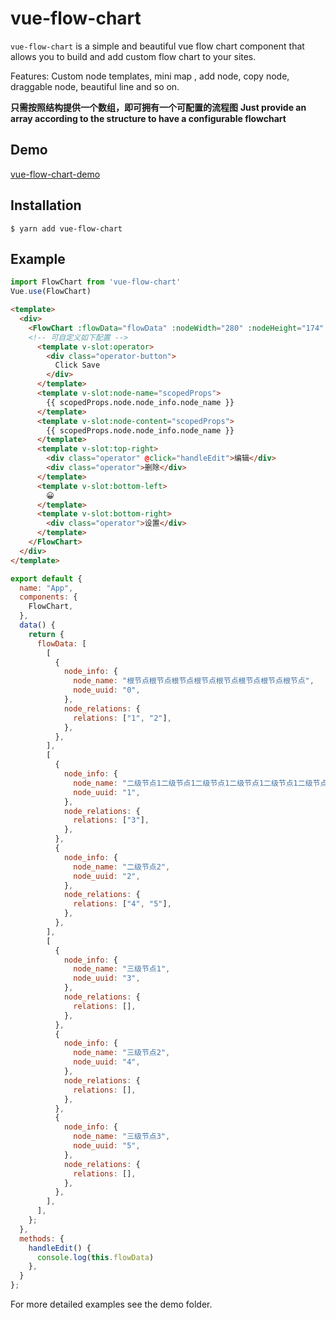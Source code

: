 # vue-flow-chart

`vue-flow-chart` is a simple and beautiful vue flow chart component that allows you to build and add custom flow chart to your sites.

Features: Custom node templates, mini map , add node, copy node, draggable node, beautiful line and so on.

**只需按照结构提供一个数组，即可拥有一个可配置的流程图**
**Just provide an array according to the structure to have a configurable flowchart**

## Demo

[vue-flow-chart-demo](https://forijk.github.io/about)

## Installation

```shell
$ yarn add vue-flow-chart
```

## Example

```javascript
import FlowChart from 'vue-flow-chart'
Vue.use(FlowChart)
```

```html
<template>
  <div>
    <FlowChart :flowData="flowData" :nodeWidth="280" :nodeHeight="174" :showFooter="true" :showContextmenu="true">
    <!-- 可自定义如下配置 -->
      <template v-slot:operator>
        <div class="operator-button">
          Click Save
        </div>
      </template>
      <template v-slot:node-name="scopedProps">
        {{ scopedProps.node.node_info.node_name }}
      </template>
      <template v-slot:node-content="scopedProps">
        {{ scopedProps.node.node_info.node_name }}
      </template>
      <template v-slot:top-right>
        <div class="operator" @click="handleEdit">编辑</div>
        <div class="operator">删除</div>
      </template>
      <template v-slot:bottom-left>
        😀
      </template>
      <template v-slot:bottom-right>
        <div class="operator">设置</div>
      </template>
    </FlowChart>
  </div>
</template>
```

```javascript
export default {
  name: "App",
  components: {
    FlowChart,
  },
  data() {
    return {
      flowData: [
        [
          {
            node_info: {
              node_name: "根节点根节点根节点根节点根节点根节点根节点根节点",
              node_uuid: "0",
            },
            node_relations: {
              relations: ["1", "2"],
            },
          },
        ],
        [
          {
            node_info: {
              node_name: "二级节点1二级节点1二级节点1二级节点1二级节点1二级节点1二级节点1二级节点1二级节点1二级节点1二级节点1二级节点1二级节点1二级节点1二级节点1二级节点1二级节点1二级节点1二级节点1二级节点1",
              node_uuid: "1",
            },
            node_relations: {
              relations: ["3"],
            },
          },
          {
            node_info: {
              node_name: "二级节点2",
              node_uuid: "2",
            },
            node_relations: {
              relations: ["4", "5"],
            },
          },
        ],
        [
          {
            node_info: {
              node_name: "三级节点1",
              node_uuid: "3",
            },
            node_relations: {
              relations: [],
            },
          },
          {
            node_info: {
              node_name: "三级节点2",
              node_uuid: "4",
            },
            node_relations: {
              relations: [],
            },
          },
          {
            node_info: {
              node_name: "三级节点3",
              node_uuid: "5",
            },
            node_relations: {
              relations: [],
            },
          },
        ],
      ],
    };
  },
  methods: {
    handleEdit() {
      console.log(this.flowData)
    },
  }
};
```

For more detailed examples see the demo folder.
